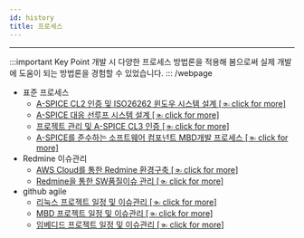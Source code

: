 ```yaml
---
id: history
title: 프로세스
---
```

---

:::important Key Point
개발 시 다양한 프로세스 방법론을 적용해 봄으로써 실제 개발에 도움이 되는 방법론을 경험할 수 있었습니다.
:::
/webpage
* 표준 프로세스
  * [A-SPICE CL2 인증 및 ISO26262 윈도우 시스템 설계 [☜ click for more]](./)
  * [A-SPICE 대응 선루프 시스템 설계 [☜ click for more]](./)
  * [프로젝트 관리 및 A-SPICE CL3 인증 [☜ click for more]](.)
  * [A-SPICE를 준수하는 소프트웨어 컴포넌트 MBD개발 프로세스 [☜ click for more]](./)
* Redmine 이슈관리
  * [AWS Cloud를 통한 Redmine 환경구축 [☜ click for more]](./)
  * [Redmine을 통한 SW품질이슈 관리 [☜ click for more]](./)
* github agile
  * [리눅스 프로젝트 일정 및 이슈관리 [☜ click for more]](./)
  * [MBD 프로젝트 일정 및 이슈관리 [☜ click for more]](./)
  * [임베디드 프로젝트 일정 및 이슈관리 [☜ click for more]](./)
